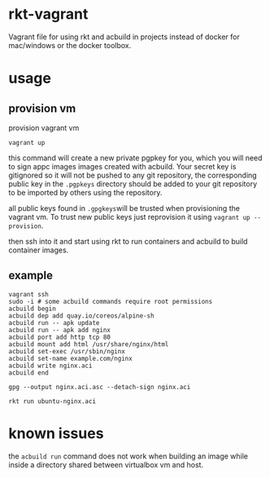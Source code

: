 # rkt-vagrant
Vagrant file for using rkt and acbuild in projects instead of docker for mac/windows or the docker toolbox.

# usage
## provision vm
provision vagrant vm
```
vagrant up
```
this command will create a new private pgpkey for you, which you will need to sign appc images images created with acbuild.
Your secret key is gitignored so it will not be pushed to any git repository, the corresponding public key in the `.pgpkeys` directory should be added to 
your git repository to be imported by others using the repository.

all public keys found in `.gpgkeys`will be trusted when provisioning the vagrant vm. 
To trust new public keys just reprovision it using `vagrant up --provision`.


then ssh into it and start using rkt to run containers and acbuild to build container images.

## example
```
vagrant ssh
sudo -i # some acbuild commands require root permissions
acbuild begin
acbuild dep add quay.io/coreos/alpine-sh
acbuild run -- apk update
acbuild run -- apk add nginx
acbuild port add http tcp 80
acbuild mount add html /usr/share/nginx/html
acbuild set-exec /usr/sbin/nginx
acbuild set-name example.com/nginx
acbuild write nginx.aci
acbuild end

gpg --output nginx.aci.asc --detach-sign nginx.aci

rkt run ubuntu-nginx.aci
```

# known issues
the `acbuild run` command does not work when building an image while inside a directory shared between virtualbox vm and host.
